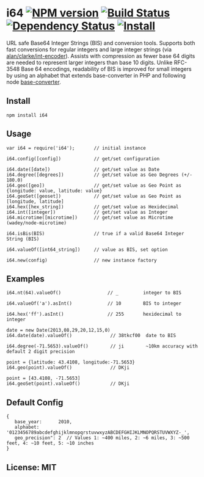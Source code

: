 # i64 [![NPM version](https://badge.fury.io/js/i64.png?branch=master)](https://npmjs.org/package/i64) [![Build Status](https://travis-ci.org/angleman/i64.png?branch=master)](https://travis-ci.org/angleman/i64) [![Dependency Status](https://gemnasium.com/angleman/i64.png?branch=master)](https://gemnasium.com/angleman/i64)  [![Install](https://nodei.co/npm/wgetjs.png?mini=true)](https://npmjs.org/package/i64)

URL safe Base64 Integer Strings (BIS) and conversion tools. Supports both fast conversions for regular integers and large integer strings (via [alan/clarke/int-encoder](http://github.com/alanclarke/int-encoder)). Assists with compression as fewer base 64 digits are needed to represent larger integers than base 10 digits. Unlike RFC-3548 Base 64 encodings, readability of BIS is improved for small integers by using an alphabet that extends base-converter in PHP and following node [base-converter](https://github.com/naholyr/node-base-converter).


## Install

```
npm install i64
```

## Usage

```
var i64 = require('i64');       // initial instance

i64.config([config])            // get/set configuration

i64.date([date])                // get/set value as Date
i64.degree([degrees])           // get/set value as Geo Degrees (+/- 180.0)
i64.geo([geo])                  // get/set value as Geo Point as {longitude: value, latitude: value}
i64.geoSet([geoset])            // get/set value as Geo Point as [longitude, latitude]
i64.hex([hex_string])           // get/set value as Hexidecimal
i64.int([integer])              // get/set value as Integer
i64.microtime([microtime])      // get/set value as Microtime (wadey/node-microtime)

i64.isBis(BIS)                  // true if a valid Base64 Integer String (BIS)

i64.valueOf([int64_string])     // value as BIS, set option

i64.new(config)                 // new instance factory
```

## Examples

```
i64.nt(64).valueOf()                 // _         integer to BIS

i64.valueOf('a').asInt()             // 10        BIS to integer 

i64.hex('ff').asInt()                // 255       hexidecimal to integer

date = new Date(2013,08,29,20,12,15,0)
i64.date(date).valueOf()              // 38tkcf00  date to BIS 

i64.degree(-71.5653).valueOf()        // ji        ~10km accuracy with default 2 digit precision

point = {latitude: 43.4108, longitude:-71.5653}
i64.geo(point).valueOf()              // DKji     

point = [43.4108, -71.5653]
i64.geoSet(point).valueOf()           // DKji     
```

## Default Config

```
{ 
   base_year:      2010,
   alphabet:       '0123456789abcdefghijklmnopqrstuvwxyzABCDEFGHIJKLMNOPQRSTUVWXYZ-_',
   geo_precision": 2  // Values 1: ~400 miles, 2: ~6 miles, 3: ~500 feet, 4: ~10 feet, 5: ~10 inches
}
```

## License: MIT
